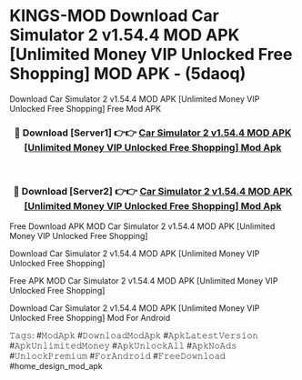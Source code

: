# KINGS-MOD Download Car Simulator 2 v1.54.4 MOD APK [Unlimited Money VIP Unlocked Free Shopping] MOD APK - (5daoq)
Download Car Simulator 2 v1.54.4 MOD APK [Unlimited Money VIP Unlocked Free Shopping] Free Mod APK

<div align="center">
<h3>🔴 Download [Server1] 👉👉 <a href="https://apk-comot.site?title=Car_Simulator_2_v1.54.4_MOD_APK_[Unlimited_Money_VIP_Unlocked_Free_Shopping]">Car Simulator 2 v1.54.4 MOD APK [Unlimited Money VIP Unlocked Free Shopping] Mod Apk</a></h3><br>

<h3>🔴 Download [Server2] 👉👉 <a href="https://apk-comot.site?title=Car_Simulator_2_v1.54.4_MOD_APK_[Unlimited_Money_VIP_Unlocked_Free_Shopping]">Car Simulator 2 v1.54.4 MOD APK [Unlimited Money VIP Unlocked Free Shopping] Mod Apk</a></h3>
</div>


Free Download APK MOD Car Simulator 2 v1.54.4 MOD APK [Unlimited Money VIP Unlocked Free Shopping]

Download Car Simulator 2 v1.54.4 MOD APK [Unlimited Money VIP Unlocked Free Shopping] 

Free APK MOD Car Simulator 2 v1.54.4 MOD APK [Unlimited Money VIP Unlocked Free Shopping] 

Download Car Simulator 2 v1.54.4 MOD APK [Unlimited Money VIP Unlocked Free Shopping] Mod For Android

𝚃𝚊𝚐𝚜: #𝙼𝚘𝚍𝙰𝚙𝚔 #𝙳𝚘𝚠𝚗𝚕𝚘𝚊𝚍𝙼𝚘𝚍𝙰𝚙𝚔 #𝙰𝚙𝚔𝙻𝚊𝚝𝚎𝚜𝚝𝚅𝚎𝚛𝚜𝚒𝚘𝚗 #𝙰𝚙𝚔𝚄𝚗𝚕𝚒𝚖𝚒𝚝𝚎𝚍𝙼𝚘𝚗𝚎𝚢 #𝙰𝚙𝚔𝚄𝚗𝚕𝚘𝚌𝚔𝙰𝚕𝚕 #𝙰𝚙𝚔𝙽𝚘𝙰𝚍𝚜 #𝚄𝚗𝚕𝚘𝚌𝚔𝙿𝚛𝚎𝚖𝚒𝚞𝚖 #𝙵𝚘𝚛𝙰𝚗𝚍𝚛𝚘𝚒𝚍 #𝙵𝚛𝚎𝚎𝙳𝚘𝚠𝚗𝚕𝚘𝚊𝚍 #home_design_mod_apk